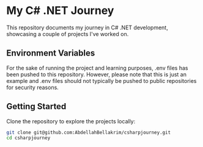 # My C# .NET Journey

This repository documents my journey in C# .NET development, showcasing a couple of projects I've worked on.

## Environment Variables
For the sake of running the project and learning purposes, .env files has been pushed to this repository. However, please note that this is just an example and .env files should not typically be pushed to public repositories for security reasons.

## Getting Started

Clone the repository to explore the projects locally:

```bash
git clone git@github.com:AbdellahBellakrim/csharpjourney.git
cd csharpjourney

